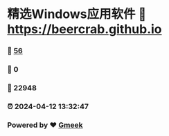 # 精选Windows应用软件 :link: https://beercrab.github.io 
### :page_facing_up: [56](https://beercrab.github.io/tag.html) 
### :speech_balloon: 0 
### :hibiscus: 22948 
### :alarm_clock: 2024-04-12 13:32:47 
### Powered by :heart: [Gmeek](https://github.com/Meekdai/Gmeek)
